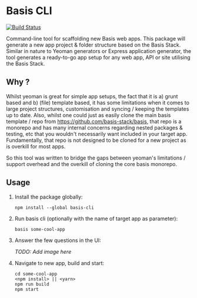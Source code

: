 # Basis CLI
[![Build Status](https://www.travis-ci.org/basis-stack/basis-cli.svg?branch=master)](https://www.travis-ci.org/basis-stack/basis-cli)

Command-line tool for scaffolding new Basis web apps. This package will generate a new app project & folder structure based on the Basis Stack. Similar in nature to Yeoman generators or Express application generator, the tool generates a ready-to-go app setup for any web app, API or site utilising the Basis Stack.

## Why ?

Whilst yeoman is great for simple app setups, the fact that it is a) grunt based and b) (file) template based, it has some limitations when it comes to large project structures, customisation and syncing / keeping the templates up to date. Also, whilst one could just as easily clone the main basis template / repo from https://github.com/basis-stack/basis, that repo is a monorepo and has many internal concerns regarding nested packages & testing, etc that you wouldn't necessarily want included in your target app. Fundamentally, that repo is not designed to be cloned for a new project as is overkill for most apps.

So this tool was written to bridge the gaps between yeoman's limitations / support overhead and the overkill of cloning the core basis monorepo.

## Usage

1) Install the package globally:

   ```
   npm install --global basis-cli
   ```

2) Run basis cli (optionally with the name of target app as parameter):

   ```
   basis some-cool-app
   ```

3) Answer the few questions in the UI:

   *TODO: Add image here*

4) Navigate to new app, build and start:
   ```
   cd some-cool-app
   <npm install> || <yarn>
   npm run build
   npm start
   ```